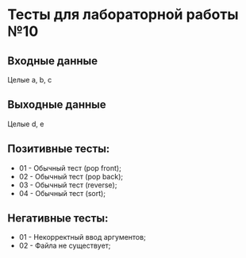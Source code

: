 # Тесты для лабораторной работы №10

## Входные данные
Целые a, b, c

## Выходные данные
Целые d, e

## Позитивные тесты:
- 01 - Обычный тест (pop front);
- 02 - Обычный тест (pop back);
- 03 - Обычный тест (reverse);
- 04 - Обычный тест (sort);

## Негативные тесты:
- 01 - Некорректный ввод аргументов;
- 02 - Файла не существует;

